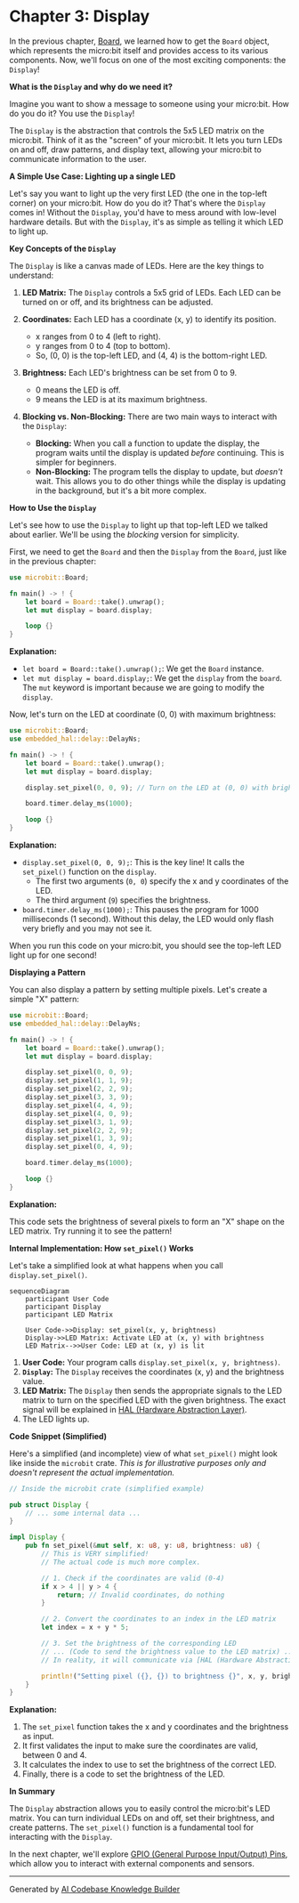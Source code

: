 # Chapter 3: Display

In the previous chapter, [Board](2.md), we learned how to get the `Board` object, which represents the micro:bit itself and provides access to its various components. Now, we'll focus on one of the most exciting components: the `Display`!

**What is the `Display` and why do we need it?**

Imagine you want to show a message to someone using your micro:bit. How do you do it? You use the `Display`!

The `Display` is the abstraction that controls the 5x5 LED matrix on the micro:bit. Think of it as the "screen" of your micro:bit.  It lets you turn LEDs on and off, draw patterns, and display text, allowing your micro:bit to communicate information to the user.

**A Simple Use Case: Lighting up a single LED**

Let's say you want to light up the very first LED (the one in the top-left corner) on your micro:bit. How do you do it? That's where the `Display` comes in! Without the `Display`, you'd have to mess around with low-level hardware details. But with the `Display`, it's as simple as telling it which LED to light up.

**Key Concepts of the `Display`**

The `Display` is like a canvas made of LEDs. Here are the key things to understand:

1.  **LED Matrix:** The `Display` controls a 5x5 grid of LEDs. Each LED can be turned on or off, and its brightness can be adjusted.

2.  **Coordinates:**  Each LED has a coordinate (x, y) to identify its position.
    *   x ranges from 0 to 4 (left to right).
    *   y ranges from 0 to 4 (top to bottom).
    *   So, (0, 0) is the top-left LED, and (4, 4) is the bottom-right LED.

3.  **Brightness:** Each LED's brightness can be set from 0 to 9.
    *   0 means the LED is off.
    *   9 means the LED is at its maximum brightness.

4. **Blocking vs. Non-Blocking:** There are two main ways to interact with the `Display`:
    *   **Blocking:**  When you call a function to update the display, the program waits until the display is updated *before* continuing. This is simpler for beginners.
    *   **Non-Blocking:**  The program tells the display to update, but *doesn't* wait. This allows you to do other things while the display is updating in the background, but it's a bit more complex.

**How to Use the `Display`**

Let's see how to use the `Display` to light up that top-left LED we talked about earlier.  We'll be using the *blocking* version for simplicity.

First, we need to get the `Board` and then the `Display` from the `Board`, just like in the previous chapter:

```rust
use microbit::Board;

fn main() -> ! {
    let board = Board::take().unwrap();
    let mut display = board.display;

    loop {}
}
```

**Explanation:**

*   `let board = Board::take().unwrap();`: We get the `Board` instance.
*   `let mut display = board.display;`: We get the `display` from the `board`. The `mut` keyword is important because we are going to modify the `display`.

Now, let's turn on the LED at coordinate (0, 0) with maximum brightness:

```rust
use microbit::Board;
use embedded_hal::delay::DelayNs;

fn main() -> ! {
    let board = Board::take().unwrap();
    let mut display = board.display;

    display.set_pixel(0, 0, 9); // Turn on the LED at (0, 0) with brightness 9

    board.timer.delay_ms(1000);

    loop {}
}
```

**Explanation:**

*   `display.set_pixel(0, 0, 9);`: This is the key line! It calls the `set_pixel()` function on the `display`.
    *   The first two arguments (`0, 0`) specify the x and y coordinates of the LED.
    *   The third argument (`9`) specifies the brightness.
*   `board.timer.delay_ms(1000);`: This pauses the program for 1000 milliseconds (1 second). Without this delay, the LED would only flash very briefly and you may not see it.

When you run this code on your micro:bit, you should see the top-left LED light up for one second!

**Displaying a Pattern**

You can also display a pattern by setting multiple pixels.  Let's create a simple "X" pattern:

```rust
use microbit::Board;
use embedded_hal::delay::DelayNs;

fn main() -> ! {
    let board = Board::take().unwrap();
    let mut display = board.display;

    display.set_pixel(0, 0, 9);
    display.set_pixel(1, 1, 9);
    display.set_pixel(2, 2, 9);
    display.set_pixel(3, 3, 9);
    display.set_pixel(4, 4, 9);
    display.set_pixel(4, 0, 9);
    display.set_pixel(3, 1, 9);
    display.set_pixel(2, 2, 9);
    display.set_pixel(1, 3, 9);
    display.set_pixel(0, 4, 9);

    board.timer.delay_ms(1000);

    loop {}
}
```

**Explanation:**

This code sets the brightness of several pixels to form an "X" shape on the LED matrix. Try running it to see the pattern!

**Internal Implementation: How `set_pixel()` Works**

Let's take a simplified look at what happens when you call `display.set_pixel()`.

```mermaid
sequenceDiagram
    participant User Code
    participant Display
    participant LED Matrix

    User Code->>Display: set_pixel(x, y, brightness)
    Display->>LED Matrix: Activate LED at (x, y) with brightness
    LED Matrix-->>User Code: LED at (x, y) is lit
```

1.  **User Code:** Your program calls `display.set_pixel(x, y, brightness)`.
2.  **`Display`:**  The `Display` receives the coordinates (x, y) and the brightness value.
3.  **LED Matrix:** The `Display` then sends the appropriate signals to the LED matrix to turn on the specified LED with the given brightness. The exact signal will be explained in [HAL (Hardware Abstraction Layer)](5.md).
4.  The LED lights up.

**Code Snippet (Simplified)**

Here's a simplified (and incomplete) view of what `set_pixel()` might look like inside the `microbit` crate.  *This is for illustrative purposes only and doesn't represent the actual implementation.*

```rust
// Inside the microbit crate (simplified example)

pub struct Display {
    // ... some internal data ...
}

impl Display {
    pub fn set_pixel(&mut self, x: u8, y: u8, brightness: u8) {
        // This is VERY simplified!
        // The actual code is much more complex.

        // 1. Check if the coordinates are valid (0-4)
        if x > 4 || y > 4 {
            return; // Invalid coordinates, do nothing
        }

        // 2. Convert the coordinates to an index in the LED matrix
        let index = x + y * 5;

        // 3. Set the brightness of the corresponding LED
        // ... (Code to send the brightness value to the LED matrix) ...
        // In reality, it will communicate via [HAL (Hardware Abstraction Layer)](5.md).

        println!("Setting pixel ({}, {}) to brightness {}", x, y, brightness); // Example output for demonstration
    }
}
```

**Explanation:**

1.  The `set_pixel` function takes the x and y coordinates and the brightness as input.
2.  It first validates the input to make sure the coordinates are valid, between 0 and 4.
3.  It calculates the index to use to set the brightness of the correct LED.
4.  Finally, there is a code to set the brightness of the LED.

**In Summary**

The `Display` abstraction allows you to easily control the micro:bit's LED matrix.  You can turn individual LEDs on and off, set their brightness, and create patterns. The `set_pixel()` function is a fundamental tool for interacting with the `Display`.

In the next chapter, we'll explore [GPIO (General Purpose Input/Output) Pins](4.md), which allow you to interact with external components and sensors.


---

Generated by [AI Codebase Knowledge Builder](https://github.com/The-Pocket/Tutorial-Codebase-Knowledge)